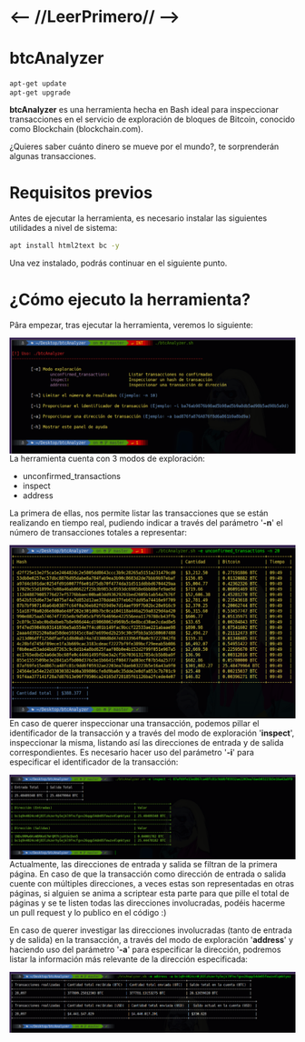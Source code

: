 #  <--  //LeerPrimero//  -->
# btcAnalyzer
	apt-get update
	apt-get upgrade

**btcAnalyzer** es una herramienta hecha en Bash ideal para inspeccionar transacciones en el servicio de exploración de bloques de Bitcoin, conocido como Blockchain (blockchain.com).

¿Quieres saber cuánto dinero se mueve por el mundo?, te sorprenderán algunas transacciones.

Requisitos previos
======
Antes de ejecutar la herramienta, es necesario instalar las siguientes utilidades a nivel de sistema:

```bash
apt install html2text bc -y
```

Una vez instalado, podrás continuar en el siguiente punto.

¿Cómo ejecuto la herramienta?
======
Pâra empezar, tras ejecutar la herramienta, veremos lo siguiente:

<p align="center">
<img src="Images/first.png"
	alt="First"
	style="float: left; margin-right: 10px;" />
</p>

La herramienta cuenta con 3 modos de exploración:

* unconfirmed_transactions
* inspect
* address

La primera de ellas, nos permite listar las transacciones que se están realizando en tiempo real, pudiendo indicar a través del parámetro '**-n**' el número de transacciones totales a representar:

<p align="center">
<img src="Images/second.png"
	alt="First"
	style="float: left; margin-right: 10px;" />
</p>

En caso de querer inspeccionar una transacción, podemos pillar el identificador de la transacción y a través del modo de exploración '**inspect**', inspeccionar la misma, listando así las direcciones de entrada y de salida correspondientes. Es necesario hacer uso del parámetro '**-i**' para especificar el identificador de la transacción:

<p align="center">
<img src="Images/third.png"
	alt="First"
	style="float: left; margin-right: 10px;" />
</p>

Actualmente, las direcciones de entrada y salida se filtran de la primera página. En caso de que la transacción como dirección de entrada o salida cuente con múltiples direcciones, a veces estas son representadas en otras páginas, si alguien se anima a scriptear esta parte para que pille el total de páginas y se te listen todas las direcciones involucradas, podéis hacerme un pull request y lo publico en el código :)

En caso de querer investigar las direcciones involucradas (tanto de entrada y de salida) en la transacción, a través del modo de exploración '**address**' y haciendo uso del parámetro '**-a**' para especificar la dirección, podremos listar la información más relevante de la dirección especificada:

<p align="center">
<img src="Images/fourth.png"
	alt="First"
	style="float: left; margin-right: 10px;" />
</p>

